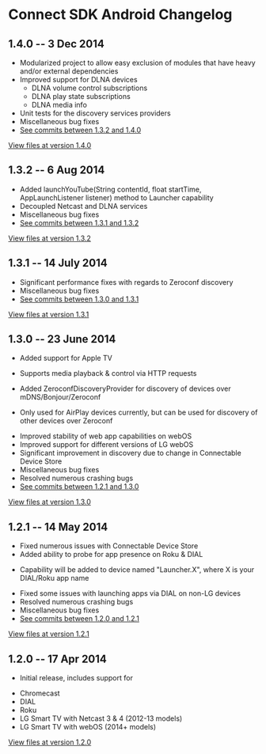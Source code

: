 # Connect SDK Android Changelog

## 1.4.0 -- 3 Dec 2014

- Modularized project to allow easy exclusion of modules that have heavy and/or external dependencies
- Improved support for DLNA devices
  - DLNA volume control subscriptions
  - DLNA play state subscriptions
  - DLNA media info
- Unit tests for the discovery services providers
- Miscellaneous bug fixes
- [See commits between 1.3.2 and 1.4.0](https://github.com/ConnectSDK/Connect-SDK-Android/compare/1.3.2...1.4.0)

[View files at version 1.4.0](https://github.com/ConnectSDK/Connect-SDK-Android/tree/1.4.0)

## 1.3.2 -- 6 Aug 2014

- Added launchYouTube(String contentId, float startTime, AppLaunchListener listener) method to Launcher capability
- Decoupled Netcast and DLNA services
- Miscellaneous bug fixes
- [See commits between 1.3.1 and 1.3.2](https://github.com/ConnectSDK/Connect-SDK-Android/compare/1.3.1...1.3.2)

[View files at version 1.3.2](https://github.com/ConnectSDK/Connect-SDK-Android/tree/1.3.2)

## 1.3.1 -- 14 July 2014

- Significant performance fixes with regards to Zeroconf discovery
- Miscellaneous bug fixes
- [See commits between 1.3.0 and 1.3.1](https://github.com/ConnectSDK/Connect-SDK-Android/compare/1.3.0...1.3.1)

[View files at version 1.3.1](https://github.com/ConnectSDK/Connect-SDK-Android/tree/1.3.1)

## 1.3.0 -- 23 June 2014

- Added support for Apple TV
 + Supports media playback & control via HTTP requests
- Added ZeroconfDiscoveryProvider for discovery of devices over mDNS/Bonjour/Zeroconf
 + Only used for AirPlay devices currently, but can be used for discovery of other devices over Zeroconf
- Improved stability of web app capabilities on webOS
- Improved support for different versions of LG webOS
- Significant improvement in discovery due to change in Connectable Device Store
- Miscellaneous bug fixes
- Resolved numerous crashing bugs
- [See commits between 1.2.1 and 1.3.0](https://github.com/ConnectSDK/Connect-SDK-Android/compare/1.2.1...1.3.0)

[View files at version 1.3.0](https://github.com/ConnectSDK/Connect-SDK-Android/tree/1.3.0)

## 1.2.1 -- 14 May 2014

- Fixed numerous issues with Connectable Device Store
- Added ability to probe for app presence on Roku & DIAL
 + Capability will be added to device named "Launcher.X", where X is your DIAL/Roku app name
- Fixed some issues with launching apps via DIAL on non-LG devices
- Resolved numerous crashing bugs
- Miscellaneous bug fixes
- [See commits between 1.2.0 and 1.2.1](https://github.com/ConnectSDK/Connect-SDK-Android/compare/1.2.0...1.2.1)

[View files at version 1.2.1](https://github.com/ConnectSDK/Connect-SDK-Android/tree/1.2.1)

## 1.2.0 -- 17 Apr 2014

- Initial release, includes support for
 + Chromecast
 + DIAL
 + Roku
 + LG Smart TV with Netcast 3 & 4 (2012-13 models)
 + LG Smart TV with webOS (2014+ models)

[View files at version 1.2.0](https://github.com/ConnectSDK/Connect-SDK-Android/tree/1.2.0)
